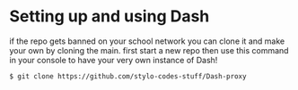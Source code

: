 # Setting up and using Dash
if the repo gets banned on your school network you can clone it and make your own by cloning the main.
first start a new repo 
then use this command in your console to have your very own instance of Dash!
```
$ git clone https://github.com/stylo-codes-stuff/Dash-proxy
```
